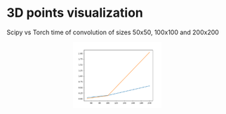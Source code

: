 
# 3D points visualization

Scipy vs Torch time of convolution of sizes 50x50, 100x100 and 200x200 
<p align="center"> <img src="scipy_torch_conv.png"  width = 40%  /></p>

